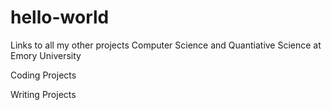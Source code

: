 # hello-world
Links to all my other projects
Computer Science and Quantiative Science at Emory University

Coding Projects



Writing Projects

